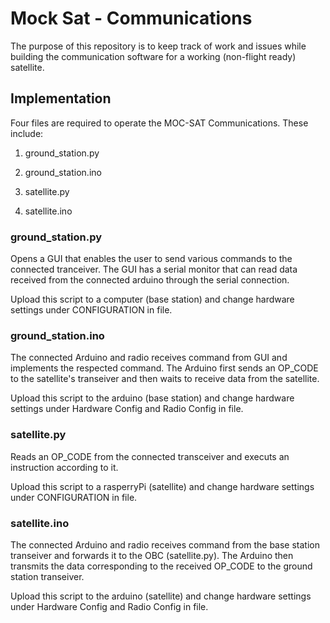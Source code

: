 # Mock Sat - Communications

The purpose of this repository is to keep track of work and issues while building the communication software for a working (non-flight ready) satellite.

## Implementation

Four files are required to operate the MOC-SAT Communications. These include:

1. ground_station.py
2. ground_station.ino

3. satellite.py
4. satellite.ino

### ground_station.py

Opens a GUI that enables the user to send various commands to the connected tranceiver. The GUI has a serial monitor that can read data received from the connected arduino through the serial connection.

Upload this script to a computer (base station) and change hardware settings under CONFIGURATION in file.

### ground_station.ino

The connected Arduino and radio receives command from GUI and implements the respected command. The Arduino first sends an OP_CODE to the satellite's transeiver and then waits to receive data from the satellite.

Upload this script to the arduino (base station) and change hardware settings under Hardware Config and Radio Config in file.

### satellite.py

Reads an OP_CODE from the connected transceiver and executs an instruction according to it.

Upload this script to a rasperryPi (satellite) and change hardware settings under CONFIGURATION in file.

### satellite.ino

The connected Arduino and radio receives command from the base station transeiver and forwards it to the OBC (satellite.py). The Arduino then transmits the data corresponding to the received OP_CODE to the ground station transeiver.

Upload this script to the arduino (satellite) and change hardware settings under Hardware Config and Radio Config in file.
